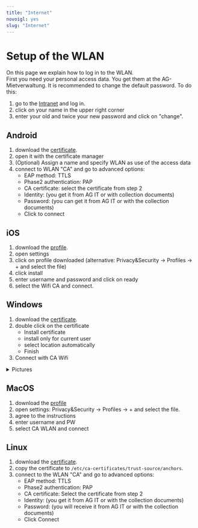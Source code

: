 ```yaml
---
title: "Internet"
novoigl: yes
slug: "Internet"
---
```


# Setup of the WLAN

On this page we explain how to log in to the WLAN.   
First you need your personal access data. You get them at the AG-Mietverwaltung. It is recommended to change the default password. To do this:

1. go to the [Intranet](https://intranet.ca-hd.de/) and log in.
2. click on your name in the upper right corner
3. enter your old and twice your new password and click on "change".

## Android

1. download the [certificate](ca.crt).
2. open it with the certificate manager
3. (Optional) Assign a name and specify WLAN as use of the access data
4. connect to WLAN "CA" and go to advanced options:
    - EAP method: TTLS
    - Phase2 authentication: PAP
    - CA certificate: select the certificate from step 2
    - Identity: (you get it from AG IT or with collection documents)
    - Password: (you can get it from AG IT or with the collection documents)
    - Click to connect

## iOS

1. download the [profile](ca_wifi.mobileconfig).
2. open settings
3. click on profile downloaded (alternative: Privacy&Security -> Profiles -> + and select the file)
4. click install
5. enter username and password and click on ready
6. select the Wifi CA and connect.

## Windows

1. download the [certificate](ca.crt).
2. double click on the certificate
    - Install certificate
    - install only for current user
    - select location automatically
    - Finish
3. Connect with CA Wifi
<details>
<summary>Pictures</summary>
<div>
   <img width="49%" src="Windows0.png" alt="pic1">
   <img width="49%" src="Windows1.png" alt="pic1">
</div>
<div>
   <img width="49%" src="Windows2.png" alt="pic1">
   <img width="49%" src="Windows3.png" alt="pic1">
</div>
</details>

## MacOS

1. download the [profile](ca_wifi.mobileconfig)
2. open settings: Privacy&Security -> Profiles -> + and select the file.
3. agree to the instructions
4. enter username and PW
5. select CA WLAN and connect

## Linux

1. download the [certificate](ca.crt).
2. copy the certificate to `/etc/ca-certificates/trust-source/anchors`.
3. connect to the WLAN "CA" and go to advanced options:
    - EAP method: TTLS
    - Phase2 authentication: PAP
    - CA certificate: Select the certificate from step 2
    - Identity: (you get it from AG IT or with the collection documents)
    - Password: (you will receive it from AG IT or with the collection documents)
    - Click Connect

